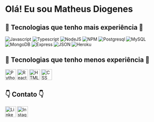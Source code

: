 # Olá! Eu sou Matheus Diogenes
 
 ## 👑 Tecnologias que tenho mais experiência 👑
 
 <div style="display: inline_block">
  <img alt="Javascript" height:"35" src="https://img.shields.io/badge/JavaScript-323330?style=for-the-badge&logo=javascript&logoColor=F7DF1E">
  <img alt="Typescript" height:"35" src="https://img.shields.io/badge/TypeScript-007ACC?style=for-the-badge&logo=typescript&logoColor=white">
  <img alt="NodeJS" height:"35" src="https://img.shields.io/badge/Node.js-339933?style=for-the-badge&logo=nodedotjs&logoColor=white" />  
  <img alt="NPM" height:"35" src="https://img.shields.io/badge/npm-CB3837?style=for-the-badge&logo=npm&logoColor=white" />  
  <img alt="Postgresql" height:"35" src="https://img.shields.io/badge/PostgreSQL-316192?style=for-the-badge&logo=postgresql&logoColor=white" />          
  <img alt="MySQL" height:"35" src="https://img.shields.io/badge/MySQL-005C84?style=for-the-badge&logo=mysql&logoColor=white" />
  <img alt="MongoDB" height:"35" src="https://img.shields.io/badge/MongoDB-4EA94B?style=for-the-badge&logo=mongodb&logoColor=white" />
  <img alt="Express" height:"35" src="https://img.shields.io/badge/Express.js-000000?style=for-the-badge&logo=express&logoColor=white" /> 
  <img alt="JSON" height:"35" src="https://img.shields.io/badge/json-5E5C5C?style=for-the-badge&logo=json&logoColor=white" />  
  <img alt="Heroku" height:"35" src="https://img.shields.io/badge/Heroku-430098?style=for-the-badge&logo=heroku&logoColor=white" />  
 </div>         

## 👑 Tecnologias que tenho menos experiência 👑

<div style="display: inline_block">
  <img height= "35" alt="Python" src="https://img.shields.io/badge/Python-FFD43B?style=for-the-badge&logo=python&logoColor=blue">
  <img height= "35" alt="ReactJS" src="https://img.shields.io/badge/React-20232A?style=for-the-badge&logo=react&logoColor=61DAFB">
  <img height= "35" alt="HTML" src="https://img.shields.io/badge/HTML5-E34F26?style=for-the-badge&logo=html5&logoColor=white"> 
  <img height= "35" alt="CSS" src="https://img.shields.io/badge/CSS3-1572B6?style=for-the-badge&logo=css3&logoColor=white">          
</div> 

 
## 👇 Contato 👇

<div style="display: inline_block">
  <a <img href="mailto:matheusdiogenes98@gmail.com/" target="_blank" height= "35" alt="GMAIL" src="https://img.shields.io/badge/Gmail-D14836?style=for-the-badge&logo=gmail&logoColor=white"></a>
  <a href="https://www.linkedin.com/in/matheusdiogenes/" target="_blank"> <img height= "35" alt="Linkedin" src="https://img.shields.io/badge/LinkedIn-0077B5?style=for-the-badge&logo=linkedin&logoColor=white"></a>
  <a href="https://www.instagram.com/matheus.diogeness/" target="_blank"> <img height= "35" alt="Instagram" src="https://img.shields.io/badge/Instagram-E4405F?style=for-the-badge&logo=instagram&logoColor=white"> </a>  
</div> 


